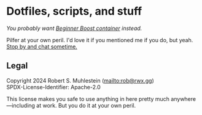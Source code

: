 # Dotfiles, scripts, and stuff

*You probably want [Beginner Boost container](https://github.com/rwxrob/boost) instead.*

Pilfer at your own peril. I'd love it if you mentioned me if you do, but yeah. [Stop by and chat sometime.](https://linktr.ee/rwxrob)

## Legal

Copyright 2024 Robert S. Muhlestein (<mailto:rob@rwx.gg>)  
SPDX-License-Identifier: Apache-2.0

This license makes you safe to use anything in here pretty much anywhere—including at work. But you do it at your own peril.
